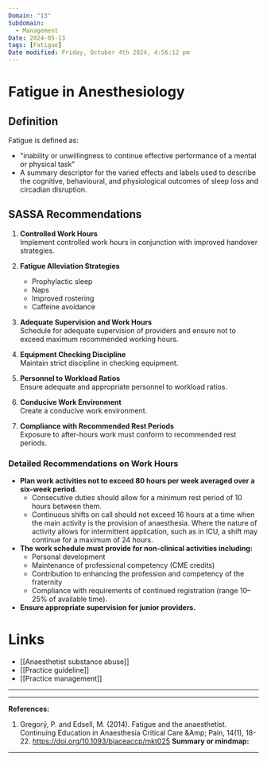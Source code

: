 ```yaml
---
Domain: "13"
Subdomain:
  - Management
Date: 2024-05-13
tags: [Fatigue]
Date modified: Friday, October 4th 2024, 4:56:12 pm
---
```


# Fatigue in Anesthesiology

## Definition

Fatigue is defined as:

- "inability or unwillingness to continue effective performance of a mental or physical task"
- A summary descriptor for the varied effects and labels used to describe the cognitive, behavioural, and physiological outcomes of sleep loss and circadian disruption.

## SASSA Recommendations
1. **Controlled Work Hours**  
   Implement controlled work hours in conjunction with improved handover strategies.

2. **Fatigue Alleviation Strategies**  
   - Prophylactic sleep
   - Naps
   - Improved rostering
   - Caffeine avoidance

3. **Adequate Supervision and Work Hours**  
   Schedule for adequate supervision of providers and ensure not to exceed maximum recommended working hours.

4. **Equipment Checking Discipline**  
   Maintain strict discipline in checking equipment.

5. **Personnel to Workload Ratios**  
   Ensure adequate and appropriate personnel to workload ratios.

6. **Conducive Work Environment**  
   Create a conducive work environment.

7. **Compliance with Recommended Rest Periods**  
   Exposure to after-hours work must conform to recommended rest periods.

### Detailed Recommendations on Work Hours
- **Plan work activities not to exceed 80 hours per week averaged over a six-week period.**
  - Consecutive duties should allow for a minimum rest period of 10 hours between them.
  - Continuous shifts on call should not exceed 16 hours at a time when the main activity is the provision of anaesthesia. Where the nature of activity allows for intermittent application, such as in ICU, a shift may continue for a maximum of 24 hours.
- **The work schedule must provide for non-clinical activities including:**
  - Personal development
  - Maintenance of professional competency (CME credits)
  - Contribution to enhancing the profession and competency of the fraternity
  - Compliance with requirements of continued registration (range 10–25% of available time).
- **Ensure appropriate supervision for junior providers.**

# Links
- [[Anaesthetist substance abuse]]
- [[Practice guideline]]
- [[Practice management]]

---

---
**References:**

1. Gregorÿ, P. and Edsell, M. (2014). Fatigue and the anaesthetist. Continuing Education in Anaesthesia Critical Care &Amp; Pain, 14(1), 18-22. https://doi.org/10.1093/bjaceaccp/mkt025
**Summary or mindmap:**

------------------------------------------------------------------------------------------------------------------------------------------------------------------------------------------------------------------------------

